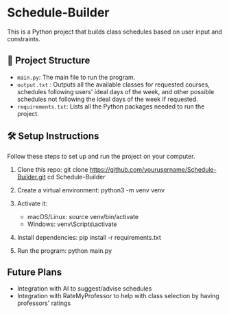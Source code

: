 # Schedule-Builder

This is a Python project that builds class schedules based on user input and constraints.

## 📁 Project Structure

- `main.py`: The main file to run the program.
- `output.txt` : Outputs all the available classes for requested courses, schedules following users' ideal days of the week, and other possible schedules not following the ideal days of the week if requested.
- `requirements.txt`: Lists all the Python packages needed to run the project.

## 🛠️ Setup Instructions

Follow these steps to set up and run the project on your computer.

1. Clone this repo:
   git clone https://github.com/yourusername/Schedule-Builder.git
   cd Schedule-Builder

2. Create a virtual environment:
   python3 -m venv venv

3. Activate it:

   - macOS/Linux: source venv/bin/activate
   - Windows: venv\Scripts\activate

4. Install dependencies:
   pip install -r requirements.txt

5. Run the program:
   python main.py

## Future Plans

- Integration with AI to suggest/advise schedules
- Integration with RateMyProfessor to help with class selection by having professors' ratings
